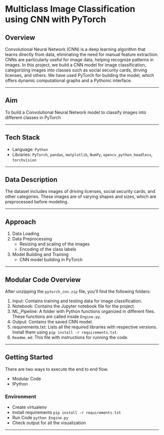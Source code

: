 # Multiclass Image Classification using CNN with PyTorch

## Overview
Convolutional Neural Network (CNN) is a deep learning algorithm that learns directly from data, eliminating the need for manual feature extraction. CNNs are particularly useful for image data, helping recognize patterns in images. In this project, we build a CNN model for image classification, categorizing images into classes such as social security cards, driving licenses, and others. We have used PyTorch for building the model, which offers dynamic computational graphs and a Pythonic interface.

---

## Aim

To build a Convolutional Neural Network model to classify images into different classes in PyTorch

---

## Tech Stack
- Language: `Python`
- Libraries: `PyTorch`, `pandas`, `matplotlib`, `NumPy`, `opencv_python_headless`, `torchvision`

---

## Data Description
The dataset includes images of driving licenses, social security cards, and other categories. These images are of varying shapes and sizes, which are preprocessed before modeling.

---

## Approach
1. Data Loading
2. Data Preprocessing
   - Resizing and scaling of the images
   - Encoding of the class labels
3. Model Building and Training
   - CNN model building in PyTorch

---

## Modular Code Overview
After unzipping the `pytorch_cnn.zip` file, you'll find the following folders:

1. Input: Contains training and testing data for image classification.
2. Notebook: Contains the Jupyter notebook file for the project.
3. ML_Pipeline: A folder with Python functions organized in different files. These functions are called inside `Engine.py`.
4. Output: Contains the saved CNN model.
5. requirements.txt: Lists all the required libraries with respective versions. Install them using `pip install -r requirements.txt`.
6. `Readme.md`: This file with instructions for running the code.

---

## Getting Started

There are two ways to execute the end to end flow.

- Modular Code
- IPython

### Environment

- Create virtualenv
- Install requirements `pip install -r requirements.txt`
- Run Code `python Engine.py`
- Check output for all the visualization

---
